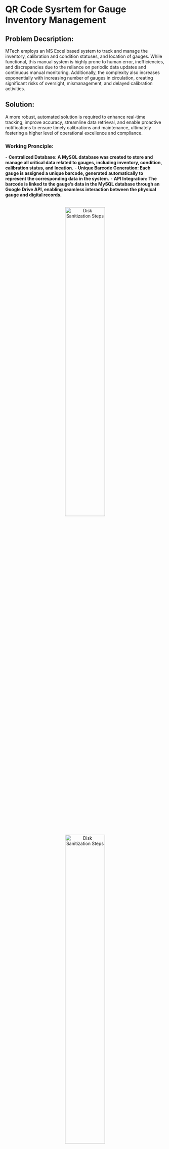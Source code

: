 <h1>QR Code Sysrtem for Gauge Inventory Management</h1>

<h2> Problem Decsription: </h2>
MTech employs an MS Excel based system to track and manage the inventory, calibration and condition statuses, and location of gauges. While functional, this manual system is highly prone to human error, inefficiencies, and discrepancies due to the reliance on periodic data updates and continuous manual monitoring. Additionally, the complexity also increases exponentially with increasing number of gauges in circulation, creating significant risks of oversight, mismanagement, and delayed calibration activities. 

<h2> Solution:</h2>
A more robust, automated solution is required to enhance real-time tracking, improve accuracy, streamline data retrieval, and enable proactive notifications to ensure timely calibrations and maintenance, ultimately fostering a higher level of operational excellence and compliance.

<h3> Working Pronciple:</h3>
- <b>Centralized Database: A MySQL database was created to store and manage all critical data related to gauges, including inventory, condition, calibration status, and location.</b>
- <b>Unique Barcode Generation: Each gauge is assigned a unique barcode, generated automatically to represent the corresponding data in the system.</b>
- <b>API Integration: The barcode is linked to the gauge’s data in the MySQL database through an Google Drive API, enabling seamless interaction between the physical gauge and digital records. </b> 

<p align="center">
<br/>
<img src="https://imgur.com/p1vv3DR.png" height="50%" width="50%" alt="Disk Sanitization Steps"/>
<p align="center">
<br/>
<img src="https://imgur.com/8htK8jn.png" height="50%" width="50%" alt="Disk Sanitization Steps"/>


<h2> Key Benifits & Improvements:</h2>

- <b>Reduced Scrap: Early detection of insert damage leads to fewer defective parts.</b>
- <b>Extended Tool Life: Predictive tool change capabilities have led to a 25% increase in insert life for half of the inserts, reducing overall tool replacement costs.</b>
- <b>Labor Savings: Elimination of manual inspection removes the need for inspection operators</b>
- <b>Improved Operational Efficiency: Real-time detection and stoppage of the lathe increases production efficiency.</b>
<p align="center">
<br/>
<img src="https://imgur.com/o6PysRA.png" height="60%" width="60%" alt="Disk Sanitization Steps"/>
